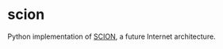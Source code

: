 scion
=====

Python implementation of [SCION]("http://www.netsec.ethz.ch/research/SCION"), a future Internet architecture.
